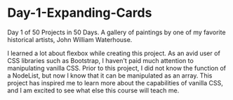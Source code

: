 # Day-1-Expanding-Cards
Day 1 of 50 Projects in 50 Days. A gallery of paintings by one of my favorite historical artists, John William Waterhouse.

I learned a lot about flexbox while creating this project. As an avid user of CSS libraries such as Bootstrap, I haven't 
paid much attention to manipulating vanilla CSS. Prior to this project, I did not know the function of a NodeList, but now
I know that it can be manipulated as an array. This project has inspired me to learn more about the capabilities of 
vanilla CSS, and I am excited to see what else this course will teach me.
